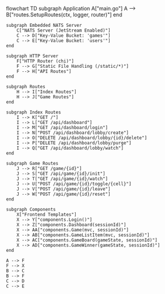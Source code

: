 flowchart TD
subgraph Application
A["main.go"]
A --> B["routes.SetupRoutes(ctx, logger, router)"]
end

    subgraph Embedded NATS Server
        C["NATS Server (JetStream Enabled)"]
        C --> D["Key-Value Bucket: 'games'"]
        C --> E["Key-Value Bucket: 'users'"]
    end

    subgraph HTTP Server
        F["HTTP Router (chi)"]
        F --> G["Static File Handling (/static/*)"]
        F --> H["API Routes"]
    end

    subgraph Routes
        H --> I["Index Routes"]
        H --> J["Game Routes"]
    end

    subgraph Index Routes
        I --> K["GET /"]
        I --> L["GET /api/dashboard"]
        I --> M["GET /api/dashboard/login"]
        I --> N["POST /api/dashboard/lobby/create"]
        I --> O["DELETE /api/dashboard/lobby/{id}/delete"]
        I --> P["DELETE /api/dashboard/lobby/purge"]
        I --> Q["GET /api/dashboard/lobby/watch"]
    end

    subgraph Game Routes
        J --> R["GET /game/{id}"]
        J --> S["GET /api/game/{id}/init"]
        J --> T["GET /api/game/{id}/watch"]
        J --> U["POST /api/game/{id}/toggle/{cell}"]
        J --> V["POST /api/game/{id}/leave"]
        J --> W["POST /api/game/{id}/reset"]
    end

    subgraph Components
        X["Frontend Templates"]
        X --> Y["components.Login()"]
        X --> Z["components.Dashboard(sessionId)"]
        X --> AA["components.Game(mvc, sessionId)"]
        X --> AB["components.GameListItem(mvc, sessionId)"]
        X --> AC["components.GameBoard(gameState, sessionId)"]
        X --> AD["components.GameWinner(gameState, sessionId)"]
    end

    A --> F
    F --> X
    B --> C
    B --> F
    C --> D
    C --> E
